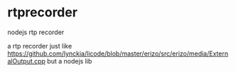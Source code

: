 # rtprecorder
nodejs  rtp  recorder



a rtp recorder just like  https://github.com/lynckia/licode/blob/master/erizo/src/erizo/media/ExternalOutput.cpp  but a nodejs lib
